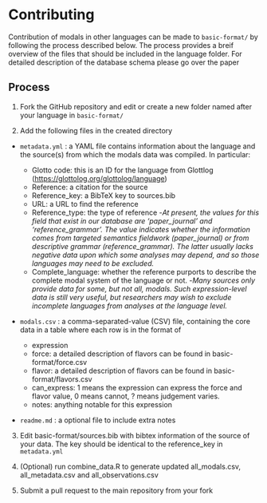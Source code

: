 

# Contributing

Contribution of modals in other languages can be made to `basic-format/` by following the process described below. The process provides a breif overview of the files that should be included in the language folder. For detailed description of the database schema please go over the paper

## Process

1. Fork the GitHub repository  and edit or create a new folder named after your language in `basic-format/`

2. Add the following files in the created directory

- `metadata.yml` : a YAML file contains information about the language and the source(s) from which the modals data was compiled. In particular:
	- Glotto code: this is an ID for the language from Glottlog (https://glottolog.org/glottolog/language)
	- Reference: a citation for the source
	- Reference_key: a BibTeX key to sources.bib
	- URL: a URL to find the reference
	- Reference_type: the type of reference
		-*At present, the values for this field that exist in our database are ‘paper_journal’ and ‘reference_grammar’. The value indicates whether the information comes from targeted semantics fieldwork (paper_journal) or from descriptive grammar (reference_grammar). The latter usually lacks negative data upon which some analyses may depend, and so those languages may need to be excluded.*
	- Complete_language: whether the reference purports to describe the complete modal system of the language or not.
		-*Many sources only provide data for some, but not all, modals. Such expression-level data is still very useful, but researchers may wish to exclude incomplete languages from analyses at the language level.*

- `modals.csv` : a comma-separated-value (CSV) file, containing the core data in a table where each row is in the format of
	- expression
	- force: a detailed description of flavors can be found in basic-format/force.csv
	- flavor: a detailed description of flavors can be found in basic-format/flavors.csv
	- can_express: 1 means the expression can express the force and flavor value, 0 means cannot, ? means judgement varies. 
	- notes: anything notable for this expression

- `readme.md` : a optional file to include extra notes


3. Edit basic-format/sources.bib with bibtex information of the source of your data. The key should be identical to the reference_key in `metadata.yml`

4. (Optional) run combine_data.R to generate updated all_modals.csv, all_metadata.csv and all_observations.csv

5. Submit a pull request to the main repository from your fork
